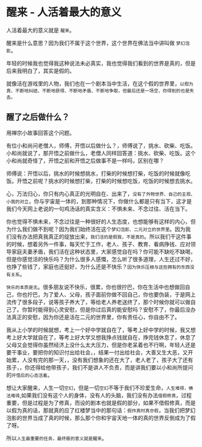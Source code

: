 # 醒来 - 人活着最大的意义

人活着最大的意义就是 `醒来`。

醒来是什么意思？因为我们不属于这个世界，这个世界在佛法当中讲叫做 `梦幻泡影`。

年轻的时候我也觉得我这种说法未必真实，我也觉得我们看到的世界是真的，但是后来我明白了，其实是假的。

就像活在游戏里的人物，我们也在一个剧本当中生活，在这个假的世界里，`以假为真、不断地纠结、不断地获得、不断地矛盾、不断地争取，但最后还是一场空，你得到的也是失去。`

## 醒了之后做什么？

用禅宗小故事回答这个问题。

有位小和尚问老僧人，师傅，开悟以后做什么？，师傅说了，挑水、砍柴、吃饭。小和尚就说了，那开悟之前做什么，老僧人同样回答道：挑水、砍柴、吃饭。这个小和尚就奇怪了，开悟之前和开悟之后做事不是一样吗，区别在哪？

师傅说：开悟以后，挑水的时候想挑水，打柴的时候想打柴，吃饭的时候就像吃饭。开悟之前呢？挑水的时候想打柴，打柴的时候想吃饭，吃饭的时候想去挑水。

心，万法归心，你只有内心真正的光明自在、出来了，`没有了外物世界、自己的主观、小我的对立`，你与宇宙是一体的，到那种情况下，你做什么都是只有当下，这才是我们今天网上老说的一句鸡汤话的真实含义：不惧未来、不念过往、活在当下。

你也觉得不惧未来，不念过往是一种很好的人生态度，也想能够有这样的内心，但为什么我们做不到呢？因为我们始终活在这个`梦幻泡影、二元对立的世界里`。因为我们没有办法把真我真正的绽放出来，`我们活的是假我，不是真的`。所以我们干这件事的时候，想着另外一件事，每天忙于工作，老人、孩子、教育、看病挣钱、应对领导家庭夫妻矛盾，我们活在这种状态里，大家感觉自在吗？你可能不缺吃不缺喝，但是你感觉活的快乐吗？为什么很多人感慨，怎么听了很多道理，人生还过不好，也挣了些钱了，家庭也还挺好，为什么还是不快乐？`因为快乐压根与这些拥有的东西没有关系`。

`快乐的本质是无`。很多朋友说不快乐，很累，你也很拧巴，你在生活中也想做回自己，你也拧巴，为了爱人、父母，孩子面前你做不回自己，你也要伪装，于是网上流传了很多段子，说等孩子养大了，等给老人养老送终了，那个时候你就可以做自己了。你暂时能得到心灵安慰，但是你过后真的能安慰吗？安慰不了，你最后没办法真正的安慰，因为你还是活在二元的世界里，你有责任心，你自由不了。

我从上小学的时候就想，考上一个好中学就自在了，等考上好中学的时候，我又想考上好大学就自在了，等考上好大学又想我挣点钱就自在，挣完钱休息了，休息了父母又会觉得你虽然经济上没什么太大压力，但是你老呆着也不行啊，年轻人还是要干事业，要把你的知识付出给社会，，结果一付出给社会，大善又生大恶，又开始累，人没有完的那一天，，没有我们想象的还在大了，老人老了，孩子大了还有孩子，，你还得给他带孩子，我们不是讲人不负责，而是讲我们要以小和尚所提问的`开悟后的心态活着`。

想让大家醒来，人生一切`空幻`，但是一切`空幻`不等于我们不珍爱生命，`人生难得，佛法难得`,如果我们没有这个人的身体，没有人的头脑，我们没有办法`借假修真`，过程重要，但是过程是为了修真，而设的剧本也就是假的部分，如果不借假修真，而是以假为真的话，那就真的应了红楼梦当中的那句话：`假作真时真亦假`，当我们把梦幻泡影的世界当成了真的时候，那么那个你和宇宙天地一体的真的世界反倒成为了假了呀。

所以`人生最重要的任务，最终极的意义就是醒来`。